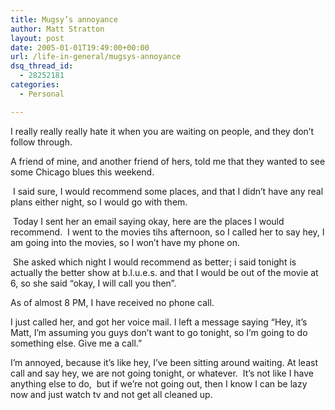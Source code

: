 ```yaml
---
title: Mugsy’s annoyance
author: Matt Stratton
layout: post
date: 2005-01-01T19:49:00+00:00
url: /life-in-general/mugsys-annoyance
dsq_thread_id:
  - 28252181
categories:
  - Personal

---
```

I really really really hate it when you are waiting on people, and they don&#8217;t follow through.

A friend of mine, and another friend of hers, told me that they wanted to see some Chicago blues this weekend.

&nbsp;I said sure, I would recommend some places, and that I didn&#8217;t have any real plans either night, so I would go with them.

&nbsp;Today I sent her an email saying okay, here are the places I would recommend.&nbsp; I went to the movies tihs afternoon, so I called her to say hey, I am going into the movies, so I won&#8217;t have my phone on.

&nbsp;She asked which night I would recommend as better; i said tonight is actually the better show at b.l.u.e.s. and that I would be out of the movie at 6, so she said &#8220;okay, I will call you then&#8221;.

As of almost 8 PM, I have received no phone call.

I just called her, and got her voice mail. I left a message saying &#8220;Hey, it&#8217;s Matt, I&#8217;m assuming you guys don&#8217;t want to go tonight, so I&#8217;m going to do something else. Give me a call.&#8221;

I&#8217;m annoyed, because it&#8217;s like hey, I&#8217;ve been sitting around waiting. At least call and say hey, we are not going tonight, or whatever.&nbsp; It&#8217;s not like I have anything else to do,&nbsp; but if we&#8217;re not going out, then I know I can be lazy now and just watch tv and not get all cleaned up.
